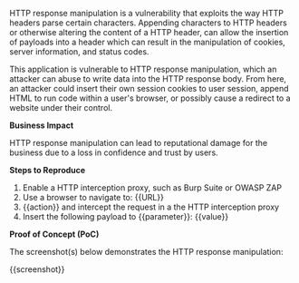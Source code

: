 HTTP response manipulation is a vulnerability that exploits the way HTTP headers parse certain characters. Appending characters to HTTP headers or otherwise altering the content of a HTTP header, can allow the insertion of payloads into a header which can result in the manipulation of cookies, server information, and status codes.

This application is vulnerable to HTTP response manipulation, which an attacker can abuse to write data into the HTTP response body. From here, an attacker could insert their own session cookies to user session, append HTML to run code within a user's browser, or possibly cause a redirect to a website under their control.

**Business Impact**

HTTP response manipulation can lead to reputational damage for the business due to a loss in confidence and trust by users.

**Steps to Reproduce**

1. Enable a HTTP interception proxy, such as Burp Suite or OWASP ZAP
1. Use a browser to navigate to: {{URL}}
1. {{action}} and intercept the request in a the HTTP interception proxy
1. Insert the following payload to {{parameter}}: {{value}}

**Proof of Concept (PoC)**

The screenshot(s) below demonstrates the HTTP response manipulation:

{{screenshot}}
